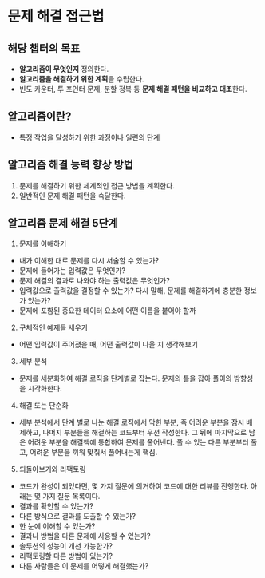 # 문제 해결 접근법

## 해당 챕터의 목표
- **알고리즘이 무엇인지** 정의한다.
- **알고리즘을 해결하기 위한 계획**을 수립한다.
- 빈도 카운터, 투 포인터 문제, 분할 정복 등 **문제 해결 패턴을 비교하고 대조**한다.

## 알고리즘이란?
- 특정 작업을 달성하기 위한 과정이나 일련의 단계

## 알고리즘 해결 능력 향상 방법
1) 문제를 해결하기 위한 체계적인 접근 방법을 계획한다.
2) 일반적인 문제 해결 패턴을 숙달한다.

## 알고리즘 문제 해결 5단계
1) 문제를 이해하기
- 내가 이해한 대로 문제를 다시 서술할 수 있는가?
- 문제에 들어가는 입력값은 무엇인가?
- 문제 해결의 결과로 나와야 하는 출력값은 무엇인가?
- 입력값으로 출력값을 결정할 수 있는가? 다시 말해, 문제를 해결하기에 충분한 정보가 있는가?
- 문제에 포함된 중요한 데이터 요소에 어떤 이름을 붙어야 할까

2) 구체적인 예제들 세우기
- 어떤 입력값이 주어졌을 때, 어떤 출력값이 나올 지 생각해보기

3) 세부 분석
- 문제를 세분화하여 해결 로직을 단계별로 잡는다. 문제의 틀을 잡아 풀이의 방향성을 시각화한다.

4) 해결 또는 단순화
- 세부 분석에서 단계 별로 나눈 해결 로직에서 막힌 부분, 즉 어려운 부분을 잠시 배제하고, 나머지 부분들을 해결하는 코드부터 우선 작성한다. 그 뒤에 마지막으로 남은 어려운 부분을 해결책에 통합하여 문제를 풀어낸다. 풀 수 있는 다른 부분부터 풀고, 어려운 부분을 끼워 맞춰서 풀어내는게 핵심.

5) 되돌아보기와 리팩토링
- 코드가 완성이 되었다면, 몇 가지 질문에 의거하여 코드에 대한 리뷰를 진행한다. 아래는 몇 가지 질문 목록이다.
- 결과를 확인할 수 있는가?
- 다른 방식으로 결과를 도출할 수 있는가?
- 한 눈에 이해할 수 있는가?
- 결과나 방법을 다른 문제에 사용할 수 있는가?
- 솔루션의 성능이 개선 가능한가?
- 리팩토링할 다른 방법이 있는가?
- 다른 사람들은 이 문제를 어떻게 해결했는가?